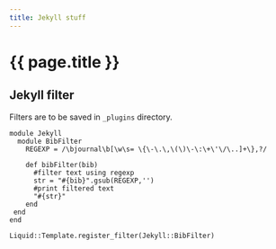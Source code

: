 ```yaml
---
title: Jekyll stuff
---
```


# {{ page.title }}

## Jekyll filter

Filters are to be saved in ``_plugins`` directory.

```
module Jekyll
  module BibFilter
    REGEXP = /\bjournal\b[\w\s= \{\-\.\,\(\)\-\:\+\'\/\..]+\},?/

    def bibFilter(bib)
      #filter text using regexp
      str = "#{bib}".gsub(REGEXP,'')
      #print filtered text
      "#{str}"
    end
 end
end

Liquid::Template.register_filter(Jekyll::BibFilter)
```
